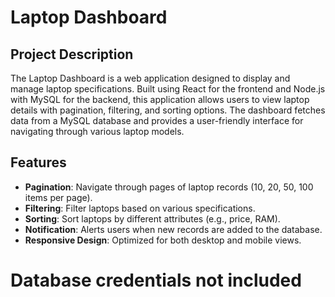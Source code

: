 # Laptop Dashboard

## Project Description

The Laptop Dashboard is a web application designed to display and manage laptop specifications. Built using React for the frontend and Node.js with MySQL for the backend, this application allows users to view laptop details with pagination, filtering, and sorting options. The dashboard fetches data from a MySQL database and provides a user-friendly interface for navigating through various laptop models.

## Features

- **Pagination**: Navigate through pages of laptop records (10, 20, 50, 100 items per page).
- **Filtering**: Filter laptops based on various specifications.
- **Sorting**: Sort laptops by different attributes (e.g., price, RAM).
- **Notification**: Alerts users when new records are added to the database.
- **Responsive Design**: Optimized for both desktop and mobile views.

# Database credentials not included
